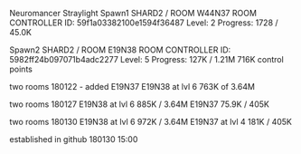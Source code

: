 Neuromancer
Straylight
Spawn1 SHARD2 / ROOM W44N37
ROOM CONTROLLER ID: 59f1a03382100e1594f36487
Level: 2  Progress: 1728 / 45.0K

Spawn2
SHARD2 / ROOM E19N38
ROOM CONTROLLER ID: 5982ff24b097071b4adc2277
Level: 5  Progress: 127K / 1.21M
716K control points

two rooms 180122 - added E19N37
E19N38 at lvl 6  763K of 3.64M

two rooms 180127
E19N38 at lvl 6  885K / 3.64M
E19N37 75.9K / 405K

two rooms 180130
E19N38 at lvl 6  972K / 3.64M
E19N37 at lvl 4 181K / 405K

established in github 180130 15:00
